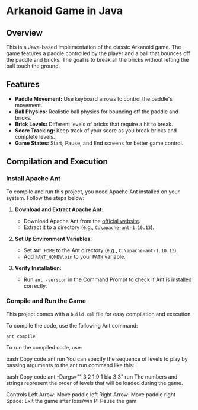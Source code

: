 # Arkanoid Game in Java

## Overview
This is a Java-based implementation of the classic Arkanoid game. The game features a paddle controlled by the player and a ball that bounces off the paddle and bricks. The goal is to break all the bricks without letting the ball touch the ground.

## Features
- **Paddle Movement:** Use keyboard arrows to control the paddle's movement.
- **Ball Physics:** Realistic ball physics for bouncing off the paddle and bricks.
- **Brick Levels:** Different levels of bricks that require a hit to break.
- **Score Tracking:** Keep track of your score as you break bricks and complete levels.
- **Game States:** Start, Pause, and End screens for better game control.

## Compilation and Execution

### Install Apache Ant
To compile and run this project, you need Apache Ant installed on your system. Follow the steps below:

1. **Download and Extract Apache Ant:**
   - Download Apache Ant from the [official website](https://ant.apache.org/bindownload.cgi).
   - Extract it to a directory (e.g., `C:\apache-ant-1.10.13`).

2. **Set Up Environment Variables:**
   - Set `ANT_HOME` to the Ant directory (e.g., `C:\apache-ant-1.10.13`).
   - Add `%ANT_HOME%\bin` to your `PATH` variable.

3. **Verify Installation:**
   - Run `ant -version` in the Command Prompt to check if Ant is installed correctly.

### Compile and Run the Game
This project comes with a `build.xml` file for easy compilation and execution.

To compile the code, use the following Ant command:

```bashbash
ant compile
```

To run the compiled code, use:

bash
Copy code
ant run
You can specify the sequence of levels to play by passing arguments to the ant run command like this:

bash
Copy code
ant -Dargs="1 3 2 1 9 1 bla 3 3" run
The numbers and strings represent the order of levels that will be loaded during the game.

Controls
Left Arrow: Move paddle left
Right Arrow: Move paddle right
Space: Exit the game after loss/win
P: Pause the gam
